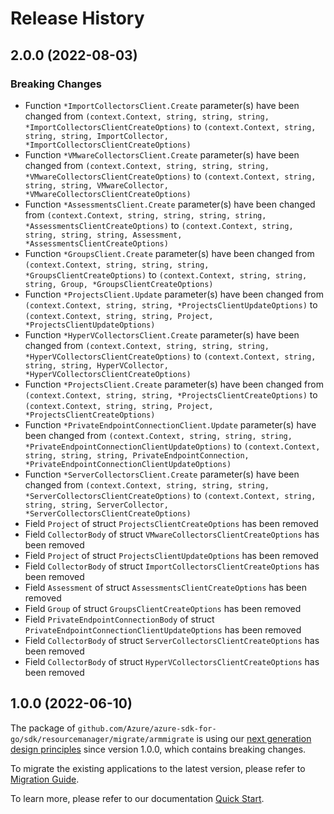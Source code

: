 # Release History

## 2.0.0 (2022-08-03)
### Breaking Changes

- Function `*ImportCollectorsClient.Create` parameter(s) have been changed from `(context.Context, string, string, string, *ImportCollectorsClientCreateOptions)` to `(context.Context, string, string, string, ImportCollector, *ImportCollectorsClientCreateOptions)`
- Function `*VMwareCollectorsClient.Create` parameter(s) have been changed from `(context.Context, string, string, string, *VMwareCollectorsClientCreateOptions)` to `(context.Context, string, string, string, VMwareCollector, *VMwareCollectorsClientCreateOptions)`
- Function `*AssessmentsClient.Create` parameter(s) have been changed from `(context.Context, string, string, string, string, *AssessmentsClientCreateOptions)` to `(context.Context, string, string, string, string, Assessment, *AssessmentsClientCreateOptions)`
- Function `*GroupsClient.Create` parameter(s) have been changed from `(context.Context, string, string, string, *GroupsClientCreateOptions)` to `(context.Context, string, string, string, Group, *GroupsClientCreateOptions)`
- Function `*ProjectsClient.Update` parameter(s) have been changed from `(context.Context, string, string, *ProjectsClientUpdateOptions)` to `(context.Context, string, string, Project, *ProjectsClientUpdateOptions)`
- Function `*HyperVCollectorsClient.Create` parameter(s) have been changed from `(context.Context, string, string, string, *HyperVCollectorsClientCreateOptions)` to `(context.Context, string, string, string, HyperVCollector, *HyperVCollectorsClientCreateOptions)`
- Function `*ProjectsClient.Create` parameter(s) have been changed from `(context.Context, string, string, *ProjectsClientCreateOptions)` to `(context.Context, string, string, Project, *ProjectsClientCreateOptions)`
- Function `*PrivateEndpointConnectionClient.Update` parameter(s) have been changed from `(context.Context, string, string, string, *PrivateEndpointConnectionClientUpdateOptions)` to `(context.Context, string, string, string, PrivateEndpointConnection, *PrivateEndpointConnectionClientUpdateOptions)`
- Function `*ServerCollectorsClient.Create` parameter(s) have been changed from `(context.Context, string, string, string, *ServerCollectorsClientCreateOptions)` to `(context.Context, string, string, string, ServerCollector, *ServerCollectorsClientCreateOptions)`
- Field `Project` of struct `ProjectsClientCreateOptions` has been removed
- Field `CollectorBody` of struct `VMwareCollectorsClientCreateOptions` has been removed
- Field `Project` of struct `ProjectsClientUpdateOptions` has been removed
- Field `CollectorBody` of struct `ImportCollectorsClientCreateOptions` has been removed
- Field `Assessment` of struct `AssessmentsClientCreateOptions` has been removed
- Field `Group` of struct `GroupsClientCreateOptions` has been removed
- Field `PrivateEndpointConnectionBody` of struct `PrivateEndpointConnectionClientUpdateOptions` has been removed
- Field `CollectorBody` of struct `ServerCollectorsClientCreateOptions` has been removed
- Field `CollectorBody` of struct `HyperVCollectorsClientCreateOptions` has been removed


## 1.0.0 (2022-06-10)

The package of `github.com/Azure/azure-sdk-for-go/sdk/resourcemanager/migrate/armmigrate` is using our [next generation design principles](https://azure.github.io/azure-sdk/general_introduction.html) since version 1.0.0, which contains breaking changes.

To migrate the existing applications to the latest version, please refer to [Migration Guide](https://aka.ms/azsdk/go/mgmt/migration).

To learn more, please refer to our documentation [Quick Start](https://aka.ms/azsdk/go/mgmt).